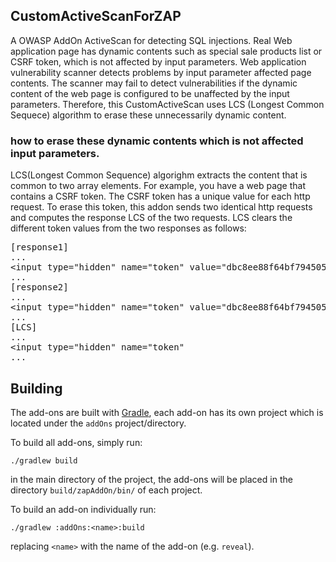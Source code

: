 ## CustomActiveScanForZAP

A OWASP AddOn ActiveScan for detecting SQL injections.
Real Web application page has dynamic contents such as special sale products list or CSRF token, which is not affected by input parameters.
Web application vulnerability scanner detects problems by input parameter affected page contents. 
The scanner may fail to detect vulnerabilities if the dynamic content of the web page is configured to be unaffected by the input parameters.
Therefore, this CustomActiveScan uses LCS (Longest Common Sequece) algorithm to erase these unnecessarily dynamic content.

### how to erase these dynamic contents which is not affected input parameters.

LCS(Longest Common Sequence) algorighm extracts the content that is common to two array elements.
For example, you have a web page that contains a CSRF token. The CSRF token has a unique value for each http request.
To erase this token, this addon sends two identical http requests and computes the response LCS of the two requests.
LCS clears the different token values ​​from the two responses as follows:
 
<PRE>
[response1]
...
&lt;input type="hidden" name="token" value="dbc8ee88f64bf794505ef74e41d6e5a4"&gt;
...
[response2]
...
&lt;input type="hidden" name="token" value="dbc8ee88f64bf794505ef74e41d6e5a4"&gt;
...
[LCS]
...
&lt;input type="hidden" name="token"
... 
</PRE>



## Building

The add-ons are built with [Gradle], each add-on has its own project which is located under the `addOns` project/directory.

To build all add-ons, simply run:

    ./gradlew build

in the main directory of the project, the add-ons will be placed in the directory `build/zapAddOn/bin/` of each project.

To build an add-on individually run:

    ./gradlew :addOns:<name>:build

replacing `<name>` with the name of the add-on (e.g. `reveal`).

[Gradle]: https://gradle.org/
